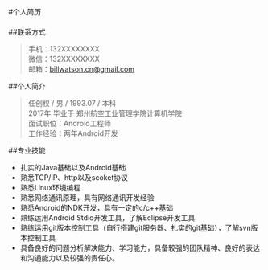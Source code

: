 #个人简历  
####
##联系方式  
> 手机：132XXXXXXXX  
> 微信：132XXXXXXXX  
> 邮箱：billwatson.cn@gmail.com

##个人简介  
> 任创权 / 男 / 1993.07 / 本科  
> 2017年 毕业于 郑州航空工业管理学院计算机学院  
> 面试职位：Android工程师  
> 工作经验：两年Android开发  

##专业技能  
* 扎实的Java基础以及Android基础  
* 熟悉TCP/IP、http以及scoket协议
* 熟悉Linux环境编程
* 熟悉网络通讯原理，具有网络通讯开发经验
* 熟悉Android的NDK开发，具有一定的c/c++基础
* 熟练运用Android Stdio开发工具，了解Eclipse开发工具  
* 熟练运用git版本控制工具（自行搭建git服务器、扎实的git基础），了解svn版本控制工具  
* 具备良好的问题分析解决能力、学习能力，具备较强的团队精神、良好的表达和沟通能力以及较强的责任心。